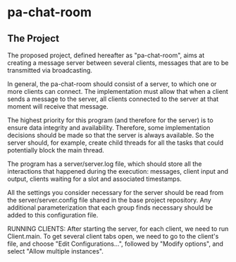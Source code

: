 # pa-chat-room

## The Project

The proposed project, defined hereafter as "pa-chat-room", aims at creating a message server between several clients, messages that are to be transmitted via broadcasting.

In general, the pa-chat-room should consist of a server, to which one or more clients can connect. The implementation must allow that when a client sends a message to the server, all clients connected to the server at that moment will receive that message.

The highest priority for this program (and therefore for the server) is to ensure data integrity and availability. Therefore, some implementation decisions should be made so that the server is always available. So the server should, for example, create child threads for all the tasks that could potentially block the main thread.

The program has a server/server.log file, which should store all the interactions that happened during the execution: messages, client input and output, clients waiting for a slot and associated timestamps.

All the settings you consider necessary for the server should be read from the server/server.config file shared in the base project repository. Any additional parameterization that each group finds necessary should be added to this configuration file.


RUNNING CLIENTS:
After starting the server, for each client, we need to run Client.main. To get several client tabs open, we need to go to the client's file, and choose "Edit Configurations...", followed by "Modify options", and select "Allow multiple instances".      